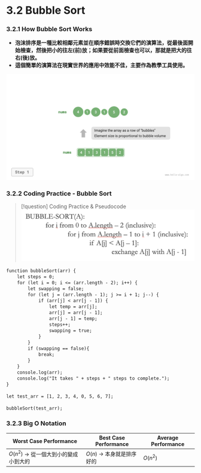 # 3.2 Bubble Sort
### 3.2.1 How Bubble Sort Works

- **泡沫排序是一種比較相鄰元素並在順序錯誤時交換它們的演算法，從最後面開始檢查，然後把小的往左(前)放；如果要從前面檢查也可以，那就是把大的往右(後)放。** 
- **這個簡單的演算法在現實世界的應用中效能不佳，主要作為教學工具使用。**

![gh](https://raw.githubusercontent.com/SeanChenR/img_gif/main/myimage/17418682350001rxqrs.gif)
### 3.2.2 Coding Practice - Bubble Sort

> [!question] Coding Practice & Pseudocode
> ![gh](https://raw.githubusercontent.com/SeanChenR/img_gif/main/myimage/17417938600007xz0l7.png)

```JS
function bubbleSort(arr) {
    let steps = 0;
    for (let i = 0; i <= (arr.length - 2); i++) {
        let swapping = false;
        for (let j = (arr.length - 1); j >= i + 1; j--) {
            if (arr[j] < arr[j - 1]) {
                let temp = arr[j];
                arr[j] = arr[j - 1];
                arr[j - 1] = temp;
                steps++;
                swapping = true;
            }
        }
        if (swapping == false){
            break;
        }
    }
    console.log(arr);
    console.log("It takes " + steps + " steps to complete.");
}

let test_arr = [1, 2, 3, 4, 0, 5, 6, 7];

bubbleSort(test_arr);
```

### 3.2.3 Big O Notation

| Worst Case Performance    | Best Case Performance | Average Performance |
| ------------------------- | --------------------- | ------------------- |
| $O(n^2)$ -> 從一個大到小的變成小到大的 | $O(n)$ -> 本身就是排序好的    | $O(n^2)$            |
